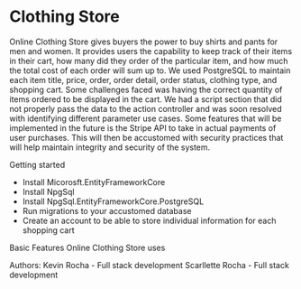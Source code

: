 # Clothing Store

Online Clothing Store gives buyers the power to buy shirts and pants for men and women. It provides users the capability to keep track of their items in their cart, how many did they order of the particular item, and how much the total cost of each order will sum up to. We used PostgreSQL to maintain each item title, price, order, order detail, order status, clothing type, and shopping cart. Some challenges faced was having the correct quantity of items ordered to be displayed in the cart. We had a script section that did not properly pass the data to the action controller and was soon resolved with identifying different parameter use cases. Some features that will be implemented in the future is the Stripe API to take in actual payments of user purchases. This will then be accustomed with security practices that will help maintain integrity and security of the system. 

Getting started
* Install Micorosft.EntityFrameworkCore
* Install NpgSql
* Install NpgSql.EntityFrameworkCore.PostgreSQL
* Run migrations to your accustomed database
* Create an account to be able to store individual information for each shopping cart

Basic Features
Online Clothing Store uses 


Authors:
Kevin Rocha - Full stack development
Scarllette Rocha - Full stack development
